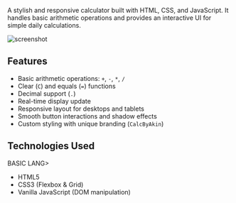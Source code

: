 

A stylish and responsive calculator built with HTML, CSS, and JavaScript. It handles basic arithmetic operations and provides an interactive UI for simple daily calculations.

![screenshot](screenshot.png) <!-- optional, add a screenshot of your UI here -->

## Features

- Basic arithmetic operations: `+`, `-`, `*`, `/`
- Clear (`C`) and equals (`=`) functions
- Decimal support (`.`)
- Real-time display update
- Responsive layout for desktops and tablets
- Smooth button interactions and shadow effects
- Custom styling with unique branding (`CalcByAkin`)

## Technologies Used
BASIC LANG>
- HTML5
- CSS3 (Flexbox & Grid)
- Vanilla JavaScript (DOM manipulation)


